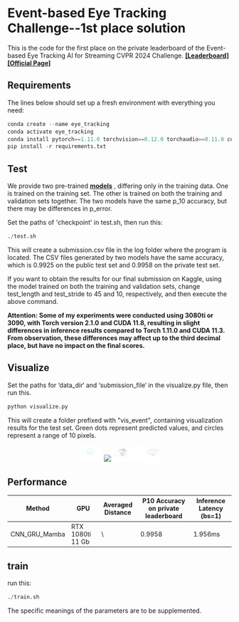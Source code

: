 # Event-based Eye Tracking Challenge--1st place solution
This is the code for the first place on the private leaderboard of the Event-based Eye Tracking AI for Streaming CVPR 2024 Challenge. [**[Leaderboard]**](https://www.kaggle.com/competitions/event-based-eye-tracking-ais2024/leaderboard) [**[Official Page]**](https://eetchallenge.github.io/EET.github.io/)

## Requirements
The lines below should set up a fresh environment with everything you need:
```python
conda create --name eye_tracking
conda activate eye_tracking
conda install pytorch==1.11.0 torchvision==0.12.0 torchaudio==0.11.0 cudatoolkit=11.3 -c pytorch
pip install -r requirements.txt
```

## Test
We provide two pre-trained [**models**](https://drive.google.com/drive/folders/18LC4IyezDinmEY8MwDWRepbQ2y-qzitj?usp=drive_link) , differing only in the training data. One is trained on the training set. The other is trained on both the training and validation sets together. The two models have the same p_10 accuracy, but there may be differences in p_error.


Set the paths of 'checkpoint' in test.sh, then run this:

```python
./test.sh
```
This will create a submission.csv file in the log folder where the program is located. The CSV files generated by two models have the same accuracy, which is 0.9925 on the public test set and 0.9958 on the private test set. 

If you want to obtain the results for our final submission on Kaggle, using the model trained on both the training and validation sets, change test_length and test_stride to 45 and 10, respectively, and then execute the above command.

**Attention: 
Some of my experiments were conducted using 3080ti or 3090, with Torch version 2.1.0 and CUDA 11.8, resulting in slight differences in inference results compared to Torch 1.11.0 and CUDA 11.3. From observation, these differences may affect up to the third decimal place, but have no impact on the final scores.**

## Visualize
Set the paths for ‘data_dir‘ and ‘submission_file‘ in the visualize.py file, then run this.
```python
python visualize.py
```
This will create a folder prefixed with "vis_event", containing visualization results for the test set. Green dots represent predicted values, and circles represent a range of 10 pixels.

<center class="quarter">
<img src="figures/l_1_1.gif" width=50/>
<img src="figures/l_7_5.gif" width=50/>
<img src="figures/l_10_2.gif" width=50/>
<img src="figures/l_12_4.gif" width=50/>
</center>

## Performance
| Method                                                                                    | GPU            | Averaged Distance  | P10 Accuracy on private leaderboard      |  Inference Latency (bs=1)    | 
|-------------------------------------------------------------------------------------------|----------------|----------|------------------|----------|
|CNN_GRU_Mamba | RTX 1080ti 11 Gb | \    | 0.9958  |  1.956ms  |

## train
run this:
```python
./train.sh
```
The specific meanings of the parameters are to be supplemented.
